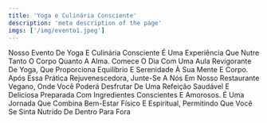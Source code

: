 ```yaml
---
title: 'Yoga e Culinária Consciente'
description: 'meta description of the page'
imgs: ['/img/evento1.jpeg']
---
```

Nosso Evento De Yoga E Culinária Consciente É Uma Experiência Que Nutre Tanto O Corpo Quanto A Alma. Comece O Dia Com Uma Aula Revigorante De Yoga, Que Proporciona Equilíbrio E Serenidade À Sua Mente E Corpo. Após Essa Prática Rejuvenescedora, Junte-Se A Nós Em Nosso Restaurante Vegano, Onde Você Poderá Desfrutar De Uma Refeição Saudável E Deliciosa Preparada Com Ingredientes Conscientes E Amorosos. É Uma Jornada Que Combina Bem-Estar Físico E Espiritual, Permitindo Que Você Se Sinta Nutrido De Dentro Para Fora
